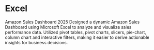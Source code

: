 # Excel

Amazon Sales Dashboard 2025
Designed a dynamic Amazon Sales Dashboard using Microsoft Excel to analyze and visualize sales performance data. Utilized pivot tables, pivot charts, slicers, pie-chart, column chart and interactive filters, making it easier to derive actionable insights for business decisions.
